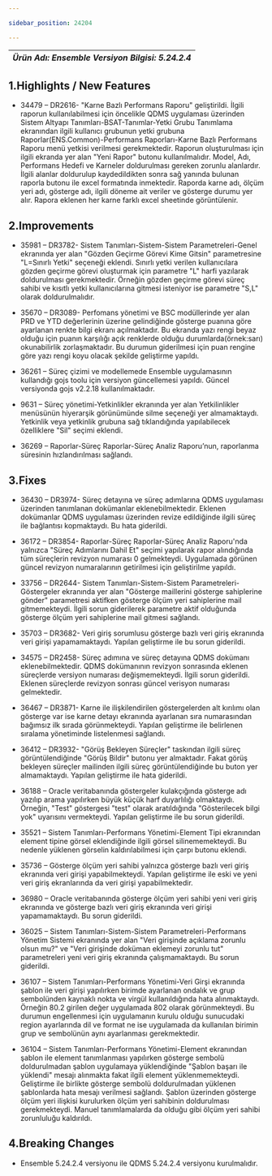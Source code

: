 ```yaml
---

sidebar_position: 24204

---
```

| ***Ürün Adı: Ensemble   Versiyon Bilgisi: 5.24.2.4*** |
|-----------------------------------------------|

## 1.Highlights / New Features

- 34479 – DR2616- "Karne Bazlı Performans Raporu" geliştirildi. İlgili raporun kullanılabilmesi için öncelikle QDMS uygulaması üzerinden Sistem Altyapı Tanımları-BSAT-Tanımlar-Yetki Grubu Tanımlama ekranından ilgili kullanıcı grubunun yetki grubuna Raporlar(ENS.Common)-Performans Raporları-Karne Bazlı Performans Raporu menü yetkisi verilmesi gerekmektedir. Raporun oluşturulması için ilgili ekranda yer alan "Yeni Rapor" butonu kullanılmalıdır. Model, Adı, Performans Hedefi ve Karneler doldurulması gereken zorunlu alanlardır. İlgili alanlar doldurulup kaydedildikten sonra sağ yanında bulunan raporla butonu ile excel formatında inmektedir. Raporda karne adı, ölçüm yeri adı, gösterge adı, ilgili döneme ait veriler ve gösterge durumu yer alır. Rapora eklenen her karne farklı excel sheetinde görüntülenir.

## 2.Improvements

- 35981 – DR3782- Sistem Tanımları-Sistem-Sistem Parametreleri-Genel ekranında yer alan "Gözden Geçirme Görevi Kime Gitsin" parametresine "L=Sınırlı Yetki" seçeneği eklendi. Sınırlı yetki verilen kullanıcılara gözden geçirme görevi oluşturmak için parametre "L" harfi yazılarak doldurulması gerekmektedir. Örneğin gözden geçirme görevi süreç sahibi ve kısıtlı yetki kullanıcılarına gitmesi isteniyor ise parametre "S,L" olarak doldurulmalıdır.

- 35670 – DR3089- Perfomans yönetimi ve BSC modüllerinde yer alan PRD ve YTD değerlerinin üzerine gelindiğinde gösterge puanına göre ayarlanan renkte bilgi ekranı açılmaktadır. Bu ekranda yazı rengi beyaz olduğu için puanın karşılığı açık renklerde olduğu durumlarda(örnek:sarı) okunabilirlik zorlaşmaktadır. Bu durumun giderilmesi için puan rengine göre yazı rengi koyu olacak şekilde geliştirme yapıldı.

- 36261 – Süreç çizimi ve modellemede Ensemble uygulamasının kullandığı gojs toolu için versiyon güncellemesi yapıldı. Güncel versiyonda gojs v2.2.18 kullanılmaktadır.

- 9631 – Süreç yönetimi-Yetkinlikler ekranında yer alan Yetkilinlikler menüsünün hiyerarşik görünümünde silme seçeneği yer almamaktaydı. Yetkinlik veya yetkinlik grubuna sağ tıklandığında yapılabilecek özelliklere "Sil" seçimi eklendi.

- 36269 – Raporlar-Süreç Raporlar-Süreç Analiz Raporu’nun, raporlanma süresinin hızlandırılması sağlandı.

## 3.Fixes

- 36430 – DR3974- Süreç detayına ve süreç adımlarına QDMS uygulaması üzerinden tanımlanan dokümanlar eklenebilmektedir. Eklenen dokümanlar QDMS uygulaması üzerinden revize edildiğinde ilgili süreç ile bağlantısı kopmaktaydı. Bu hata giderildi.

- 36172 – DR3854- Raporlar-Süreç Raporlar-Süreç Analiz Raporu'nda yalnızca "Süreç Adımlarını Dahil Et"  seçimi yapılarak rapor alındığında tüm süreçlerin revizyon numarası 0 gelmekteydi.  Uygulamada görünen güncel revizyon numaralarının getirilmesi için geliştirilme yapıldı.

- 33756 – DR2644- Sistem Tanımları-Sistem-Sistem Parametreleri-Göstergeler ekranında yer alan "Gösterge maillerini gösterge sahiplerine gönder" parametresi aktifken gösterge ölçüm yeri sahiplerine mail gitmemekteydi. İlgili sorun giderilerek parametre aktif olduğunda gösterge ölçüm yeri sahiplerine mail gitmesi sağlandı.

- 35703 – DR3682- Veri giriş sorumlusu gösterge bazlı veri giriş ekranında veri girişi yapamamaktaydı. Yapılan geliştirme ile bu sorun giderildi.

- 34575 – DR2458- Süreç adımına ve süreç detayına QDMS dokümanı eklenebilmektedir. QDMS dokümanının revizyon sonrasında eklenen süreçlerde versiyon numarası değişmemekteydi. İlgili sorun giderildi. Eklenen süreçlerde revizyon sonrası güncel verisyon numarası gelmektedir.

- 36467 – DR3871- Karne ile ilişkilendirilen göstergelerden alt kırılımı olan gösterge var ise karne detayı ekranında ayarlanan sıra numarasından bağımsız ilk sırada görünmekteydi. Yapılan geliştirme ile belirlenen sıralama yönetiminde listelenmesi sağlandı.

- 36412 – DR3932- "Görüş Bekleyen Süreçler" taskından ilgili süreç görüntülendiğinde "Görüş Bildir" butonu yer almaktadır. Fakat görüş bekleyen süreçler mailinden ilgili süreç görüntülendiğinde bu buton yer almamaktaydı. Yapılan geliştirme ile hata giderildi.

- 36188 – Oracle veritabanında göstergeler kulakçığında gösterge adı yazılıp arama yapılırken büyük küçük harf duyarlılığı olmaktaydı. Örneğin, "Test" göstergesi "test" olarak aratıldığında "Gösterilecek bilgi yok" uyarısını vermekteydi. Yapılan geliştirme ile bu sorun giderildi.

- 35521 – Sistem Tanımları-Performans Yönetimi-Element Tipi ekranından element tipine görsel eklendiğinde ilgili görsel silinememekteydi. Bu nedenle yüklenen görselin kaldırılabilmesi için çarpı butonu eklendi.

- 35736 – Gösterge ölçüm yeri sahibi yalnızca gösterge bazlı veri giriş ekranında veri girişi yapabilmekteydi. Yapılan geliştirme ile eski ve yeni veri giriş ekranlarında da veri girişi yapabilmektedir.

- 36980 – Oracle veritabanında gösterge ölçüm yeri sahibi yeni veri giriş ekranında ve gösterge bazlı veri giriş ekranında veri girişi yapamamaktaydı. Bu sorun giderildi.

- 36025 – Sistem Tanımları-Sistem-Sistem Parametreleri-Performans Yönetim Sistemi ekranında yer alan "Veri girişinde açıklama zorunlu olsun mu?" ve "Veri girişinde doküman eklemeyi zorunlu tut" parametreleri yeni veri giriş ekranında çalışmamaktaydı. Bu sorun giderildi.

- 36107 – Sistem Tanımları-Performans Yönetimi-Veri Girşi ekranında şablon ile veri girişi yapılırken birimde ayarlanan ondalık ve grup sembolünden kaynaklı nokta ve virgül kullanıldığında hata alınmaktaydı. Örneğin 80.2 girilen değer uygulamada 802 olarak görünmekteydi. Bu durumun engellenmesi için uygulamanın kurulu olduğu sunucudaki region ayarlarında dil ve format ne ise uygulamada da kullanılan birimin grup ve sembolünün aynı ayarlanması gerekmektedir.

- 36104 – Sistem Tanımları-Performans Yönetimi-Element ekranından şablon ile element tanımlanması yapılırken gösterge sembolü doldurulmadan şablon uygulamaya yüklendiğinde "Şablon başarı ile yüklendi" mesajı alınmakta fakat ilgili element yüklenmemekteydi. Geliştirme ile birlikte gösterge sembolü doldurulmadan yüklenen şablonlarda hata mesajı verilmesi sağlandı. Şablon üzerinden gösterge ölçüm yeri ilişkisi kurulurken ölçüm yeri sahibinin doldurulması gerekmekteydi. Manuel tanımlamalarda da olduğu gibi ölçüm yeri sahibi zorunluluğu kaldırıldı.


## 4.Breaking Changes

- Ensemble 5.24.2.4 versiyonu ile QDMS 5.24.2.4 versiyonu kurulmalıdır.


